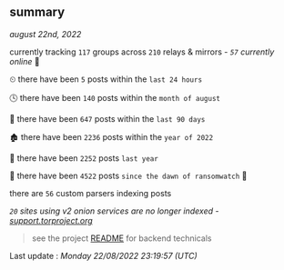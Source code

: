 
## summary
_august 22nd, 2022_

currently tracking `117` groups across `210` relays & mirrors - _`57` currently online_ 📡

⏲ there have been `5` posts within the `last 24 hours`

🕓 there have been `140` posts within the `month of august`

📅 there have been `647` posts within the `last 90 days`

🏚 there have been `2236` posts within the `year of 2022`

🚀 there have been `2252` posts `last year`

🦕 there have been `4522` posts `since the dawn of ransomwatch` 🐣

there are `56` custom parsers indexing posts

_`20` sites using v2 onion services are no longer indexed - [support.torproject.org](https://support.torproject.org/onionservices/v2-deprecation/)_

> see the project [README](https://github.com/jmousqueton/ransomwatch#readme) for backend technicals



Last update : _Monday 22/08/2022 23:19:57 (UTC)_

